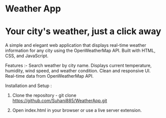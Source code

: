 # Weather App
# Your city's weather, just a click away

A simple and elegant web application that displays real-time weather information for any city using the OpenWeatherMap API. Built with HTML, CSS, and JavaScript.

Features :-
Search weather by city name.
Displays current temperature, humidity, wind speed, and weather condition.
Clean and responsive UI.
Real-time data from OpenWeatherMap API.


Installation and Setup :

1. Clone the repository -
   git clone https://github.com/Suhani885/WeatherApp.git

2. Open index.html in your browser or use a live server extension.

